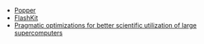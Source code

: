 <!-- computational-expts -->
 * [Popper](https://www.exascaleproject.org/event/popper/)
* [FlashKit](https://github.com/GWU-CFD/FlashKit)
* [Pragmatic optimizations for better scientific utilization of large supercomputers](https://doi.org/10.1177/1094342012464404)
